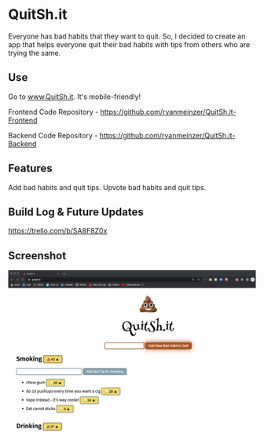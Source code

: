 # QuitSh.it

Everyone has bad habits that they want to quit. So, I decided to create an app that helps everyone quit their bad habits with tips from others who are trying the same.

## Use

Go to www.QuitSh.it. It's mobile-friendly!

Frontend Code Repository - https://github.com/ryanmeinzer/QuitSh.it-Frontend

Backend Code Repository - https://github.com/ryanmeinzer/QuitSh.it-Backend

## Features

Add bad habits and quit tips. Upvote bad habits and quit tips.  

## Build Log & Future Updates

https://trello.com/b/SA8F8Z0x

## Screenshot

![QuitSh.it Screenshot](/quitsht-screenshot.png)
